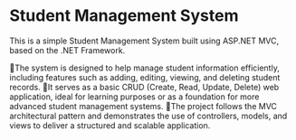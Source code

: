 # Student Management System

This is a simple Student Management System built using ASP.NET MVC, based on the .NET Framework. 

📍The system is designed to help manage student information efficiently, including features such as adding, editing, viewing, and deleting student records. 
📍It serves as a basic CRUD (Create, Read, Update, Delete) web application, ideal for learning purposes or as a foundation for more advanced student management systems. 
📍The project follows the MVC architectural pattern and demonstrates the use of controllers, models, and views to deliver a structured and scalable application.
